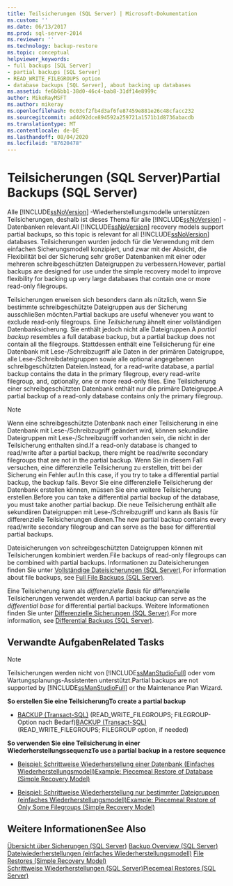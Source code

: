 ```yaml
---
title: Teilsicherungen (SQL Server) | Microsoft-Dokumentation
ms.custom: ''
ms.date: 06/13/2017
ms.prod: sql-server-2014
ms.reviewer: ''
ms.technology: backup-restore
ms.topic: conceptual
helpviewer_keywords:
- full backups [SQL Server]
- partial backups [SQL Server]
- READ_WRITE_FILEGROUPS option
- database backups [SQL Server], about backing up databases
ms.assetid: fe6b6bb1-38d0-46c4-bab8-31df14e8999c
author: MikeRayMSFT
ms.author: mikeray
ms.openlocfilehash: 0c03cf2fb4d3af6fe87459e881e26c48cfacc232
ms.sourcegitcommit: ad4d92dce894592a259721a1571b1d8736abacdb
ms.translationtype: MT
ms.contentlocale: de-DE
ms.lasthandoff: 08/04/2020
ms.locfileid: "87620478"
---
```

# <a name="partial-backups-sql-server"></a><span data-ttu-id="1bade-102">Teilsicherungen (SQL Server)</span><span class="sxs-lookup"><span data-stu-id="1bade-102">Partial Backups (SQL Server)</span></span>
  <span data-ttu-id="1bade-103">Alle [!INCLUDE[ssNoVersion](../../includes/ssnoversion-md.md)] -Wiederherstellungsmodelle unterstützen Teilsicherungen, deshalb ist dieses Thema für alle [!INCLUDE[ssNoVersion](../../includes/ssnoversion-md.md)] -Datenbanken relevant.</span><span class="sxs-lookup"><span data-stu-id="1bade-103">All [!INCLUDE[ssNoVersion](../../includes/ssnoversion-md.md)] recovery models support partial backups, so this topic is relevant for all [!INCLUDE[ssNoVersion](../../includes/ssnoversion-md.md)] databases.</span></span> <span data-ttu-id="1bade-104">Teilsicherungen wurden jedoch für die Verwendung mit dem einfachen Sicherungsmodell konzipiert, und zwar mit der Absicht, die Flexibilität bei der Sicherung sehr großer Datenbanken mit einer oder mehreren schreibgeschützten Dateigruppen zu verbessern.</span><span class="sxs-lookup"><span data-stu-id="1bade-104">However, partial backups are designed for use under the simple recovery model to improve flexibility for backing up very large databases that contain one or more read-only filegroups.</span></span>  
  
 <span data-ttu-id="1bade-105">Teilsicherungen erweisen sich besonders dann als nützlich, wenn Sie bestimmte schreibgeschützte Dateigruppen aus der Sicherung ausschließen möchten.</span><span class="sxs-lookup"><span data-stu-id="1bade-105">Partial backups are useful whenever you want to exclude read-only filegroups.</span></span> <span data-ttu-id="1bade-106">Eine *Teilsicherung* ähnelt einer vollständigen Datenbanksicherung. Sie enthält jedoch nicht alle Dateigruppen.</span><span class="sxs-lookup"><span data-stu-id="1bade-106">A *partial backup* resembles a full database backup, but a partial backup does not contain all the filegroups.</span></span> <span data-ttu-id="1bade-107">Stattdessen enthält eine Teilsicherung für eine Datenbank mit Lese-/Schreibzugriff alle Daten in der primären Dateigruppe, alle Lese-/Schreibdateigruppen sowie alle optional angegebenen schreibgeschützten Dateien.</span><span class="sxs-lookup"><span data-stu-id="1bade-107">Instead, for a read-write database, a partial backup contains the data in the primary filegroup, every read-write filegroup, and, optionally, one or more read-only files.</span></span> <span data-ttu-id="1bade-108">Eine Teilsicherung einer schreibgeschützten Datenbank enthält nur die primäre Dateigruppe.</span><span class="sxs-lookup"><span data-stu-id="1bade-108">A partial backup of a read-only database contains only the primary filegroup.</span></span>  
  
> [!NOTE]  
>  <span data-ttu-id="1bade-109">Wenn eine schreibgeschützte Datenbank nach einer Teilsicherung in eine Datenbank mit Lese-/Schreibzugriff geändert wird, können sekundäre Dateigruppen mit Lese-/Schreibzugriff vorhanden sein, die nicht in der Teilsicherung enthalten sind.</span><span class="sxs-lookup"><span data-stu-id="1bade-109">If a read-only database is changed to read/write after a partial backup, there might be read/write secondary filegroups that are not in the partial backup.</span></span> <span data-ttu-id="1bade-110">Wenn Sie in diesem Fall versuchen, eine differenzielle Teilsicherung zu erstellen, tritt bei der Sicherung ein Fehler auf.</span><span class="sxs-lookup"><span data-stu-id="1bade-110">In this case, if you try to take a differential partial backup, the backup fails.</span></span> <span data-ttu-id="1bade-111">Bevor Sie eine differenzielle Teilsicherung der Datenbank erstellen können, müssen Sie eine weitere Teilsicherung erstellen.</span><span class="sxs-lookup"><span data-stu-id="1bade-111">Before you can take a differential partial backup of the database, you must take another partial backup.</span></span> <span data-ttu-id="1bade-112">Die neue Teilsicherung enthält alle sekundären Dateigruppen mit Lese-/Schreibzugriff und kann als Basis für differenzielle Teilsicherungen dienen.</span><span class="sxs-lookup"><span data-stu-id="1bade-112">The new partial backup contains every read/write secondary filegroup and can serve as the base for differential partial backups.</span></span>  
  
 <span data-ttu-id="1bade-113">Dateisicherungen von schreibgeschützten Dateigruppen können mit Teilsicherungen kombiniert werden.</span><span class="sxs-lookup"><span data-stu-id="1bade-113">File backups of read-only filegroups can be combined with partial backups.</span></span> <span data-ttu-id="1bade-114">Informationen zu Dateisicherungen finden Sie unter [Vollständige Dateisicherungen &#40;SQL Server&#41;](full-file-backups-sql-server.md).</span><span class="sxs-lookup"><span data-stu-id="1bade-114">For information about file backups, see [Full File Backups &#40;SQL Server&#41;](full-file-backups-sql-server.md).</span></span>  
  
 <span data-ttu-id="1bade-115">Eine Teilsicherung kann als *differenzielle Basis* für differenzielle Teilsicherungen verwendet werden.</span><span class="sxs-lookup"><span data-stu-id="1bade-115">A partial backup can serve as the *differential base* for differential partial backups.</span></span> <span data-ttu-id="1bade-116">Weitere Informationen finden Sie unter [Differenzielle Sicherungen &#40;SQL Server&#41;](differential-backups-sql-server.md).</span><span class="sxs-lookup"><span data-stu-id="1bade-116">For more information, see [Differential Backups &#40;SQL Server&#41;](differential-backups-sql-server.md).</span></span>  
  
##  <a name="related-tasks"></a><a name="RelatedTasks"></a> <span data-ttu-id="1bade-117">Verwandte Aufgaben</span><span class="sxs-lookup"><span data-stu-id="1bade-117">Related Tasks</span></span>  
  
> [!NOTE]  
>  <span data-ttu-id="1bade-118">Teilsicherungen werden nicht von [!INCLUDE[ssManStudioFull](../../includes/ssmanstudiofull-md.md)] oder vom Wartungsplanungs-Assistenten unterstützt.</span><span class="sxs-lookup"><span data-stu-id="1bade-118">Partial backups are not supported by [!INCLUDE[ssManStudioFull](../../includes/ssmanstudiofull-md.md)] or the Maintenance Plan Wizard.</span></span>  
  
 <span data-ttu-id="1bade-119">**So erstellen Sie eine Teilsicherung**</span><span class="sxs-lookup"><span data-stu-id="1bade-119">**To create a partial backup**</span></span>  
  
-   <span data-ttu-id="1bade-120">[BACKUP &#40;Transact-SQL&#41;](/sql/t-sql/statements/backup-transact-sql) (READ_WRITE_FILEGROUPS; FILEGROUP-Option nach Bedarf)</span><span class="sxs-lookup"><span data-stu-id="1bade-120">[BACKUP &#40;Transact-SQL&#41;](/sql/t-sql/statements/backup-transact-sql) (READ_WRITE_FILEGROUPS; FILEGROUP option, if needed)</span></span>  
  
 <span data-ttu-id="1bade-121">**So verwenden Sie eine Teilsicherung in einer Wiederherstellungssequenz**</span><span class="sxs-lookup"><span data-stu-id="1bade-121">**To use a partial backup in a restore sequence**</span></span>  
  
-   [<span data-ttu-id="1bade-122">Beispiel: Schrittweise Wiederherstellung einer Datenbank &#40;Einfaches Wiederherstellungsmodell&#41;</span><span class="sxs-lookup"><span data-stu-id="1bade-122">Example: Piecemeal Restore of Database &#40;Simple Recovery Model&#41;</span></span>](example-piecemeal-restore-of-database-simple-recovery-model.md)  
  
-   [<span data-ttu-id="1bade-123">Beispiel: Schrittweise Wiederherstellung nur bestimmter Dateigruppen &#40;einfaches Wiederherstellungsmodell&#41;</span><span class="sxs-lookup"><span data-stu-id="1bade-123">Example: Piecemeal Restore of Only Some Filegroups &#40;Simple Recovery Model&#41;</span></span>](example-piecemeal-restore-of-only-some-filegroups-simple-recovery-model.md)  
  
## <a name="see-also"></a><span data-ttu-id="1bade-124">Weitere Informationen</span><span class="sxs-lookup"><span data-stu-id="1bade-124">See Also</span></span>  
 <span data-ttu-id="1bade-125">[Übersicht über Sicherungen &#40;SQL Server&#41;](backup-overview-sql-server.md) </span><span class="sxs-lookup"><span data-stu-id="1bade-125">[Backup Overview &#40;SQL Server&#41;](backup-overview-sql-server.md) </span></span>  
 <span data-ttu-id="1bade-126">[Dateiwiederherstellungen &#40;einfaches Wiederherstellungsmodell&#41;](file-restores-simple-recovery-model.md) </span><span class="sxs-lookup"><span data-stu-id="1bade-126">[File Restores &#40;Simple Recovery Model&#41;](file-restores-simple-recovery-model.md) </span></span>  
 [<span data-ttu-id="1bade-127">Schrittweise Wiederherstellungen &#40;SQL Server&#41;</span><span class="sxs-lookup"><span data-stu-id="1bade-127">Piecemeal Restores &#40;SQL Server&#41;</span></span>](piecemeal-restores-sql-server.md)  
  
  
